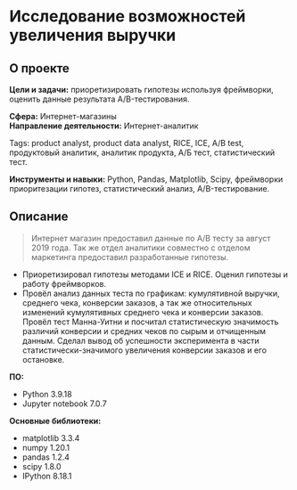 # Исследование возможностей увеличения выручки

## О проекте
**Цели и задачи:** приоретизировать гипотезы используя фреймворки, оценить данные результата A/B-тестирования.

**Сфера:** Интернет-магазины\
**Направление деятельности:** Интернет-аналитик

Tags: product analyst, product data analyst, RICE, ICE, A/B test, продуктовый аналитик, аналитик продукта, А/Б тест, статистический тест.

**Инструменты и навыки:** Python, Pandas, Matplotlib, Scipy, фреймворки приоритезации гипотез, статистический анализ, A/B-тестирование.

## Описание
>Интернет магазин предоставил данные по A/B тесту за август 2019 года. Так же отдел аналитики совместно с отделом маркетинга предоставил разработанные гипотезы.

- Приоретизировал гипотезы методами ICE и RICE. Оценил гипотезы и работу фреймворков.
- Провёл анализ данных теста по графикам: кумулятивной выручки, среднего чека, конверсии заказов, а так же относительных изменений кумулятивных среднего чека и конверсии заказов. Провёл тест Манна-Уитни и посчитал статистическую значимость различий конверсии и средних чеков по сырым и отчищенным данным. Сделал вывод об успешности эксперимента в части статистически-значимого увеличения конверсии заказов и его остановке.

**ПО:**
+ Python 3.9.18
+ Jupyter notebook 7.0.7

**Основные библиотеки:**
- matplotlib 3.3.4
- numpy 1.20.1
- pandas 1.2.4
- scipy 1.8.0
- IPython 8.18.1 

